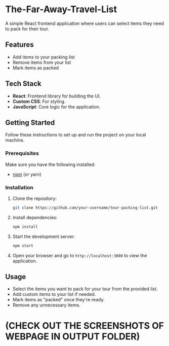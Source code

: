# The-Far-Away-Travel-List
A simple React frontend application where users can select items they need to pack for their tour.

## Features

- Add items to your packing list
- Remove items from your list
- Mark items as packed

## Tech Stack

- **React**: Frontend library for building the UI.
- **Custom CSS**: For styling.
- **JavaScript**: Core logic for the application.
  
## Getting Started

Follow these instructions to set up and run the project on your local machine.

### Prerequisites

Make sure you have the following installed:

- [npm](https://www.npmjs.com/) (or yarn)

### Installation

1. Clone the repository:

    ```bash
    git clone https://github.com/your-username/tour-packing-list.git
    ```

2. Install dependencies:

    ```bash
    npm install
    ```

3. Start the development server:

    ```bash
    npm start
    ```

4. Open your browser and go to `http://localhost:3000` to view the application.

## Usage

- Select the items you want to pack for your tour from the provided list.
- Add custom items to your list if needed.
- Mark items as "packed" once they're ready.
- Remove any unnecessary items.

# (CHECK OUT THE SCREENSHOTS OF WEBPAGE IN OUTPUT FOLDER)
